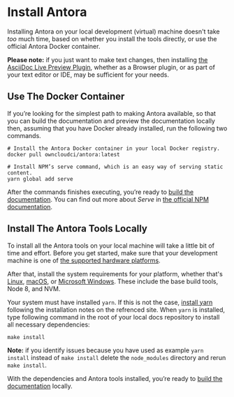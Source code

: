 # Install Antora

Installing Antora on your local development (virtual) machine doesn't take *too* much time, based on whether you install the tools directly, or use the official Antora Docker container.

**Please note:** if you just want to make text changes, then installing [the AsciiDoc Live Preview Plugin](https://asciidoctor.org/docs/editing-asciidoc-with-live-preview/), whether as a Browser plugin, or as part of your text editor or IDE, may be sufficient for your needs.

## Use The Docker Container

If you’re looking for the simplest path to making Antora available, so that you can build the documentation and preview the documentation locally then, assuming that you have Docker already installed, run the following two commands.

```console
# Install the Antora Docker container in your local Docker registry.
docker pull owncloudci/antora:latest

# Install NPM’s serve command, which is an easy way of serving static content.
yarn global add serve
```

After the commands finishes executing, you’re ready to [build the documentation](./build-the-docs.md).
You can find out more about *Serve* in [the official NPM documentation](https://www.npmjs.com/package/serve#usage).

## Install The Antora Tools Locally

To install all the Antora tools on your local machine will take a little bit of time and effort.
Before you get started, make sure that your development machine is one of [the supported hardware platforms](https://docs.antora.org/antora/1.0/supported-platforms/#platforms).

After that, install the system requirements for your platform, whether that's [Linux](https://docs.antora.org/antora/1.0/install/linux-requirements/), [macOS](https://docs.antora.org/antora/1.0/install/macos-requirements/), or [Microsoft Windows](https://docs.antora.org/antora/1.0/install/windows-requirements/).
These include the base build tools, Node 8, and NVM.

Your system must have installed `yarn`. If this is not the case, [install yarn](https://yarnpkg.com/lang/en/docs/install)
following the installation notes on the refrenced site. When `yarn` is installed, type following command
in the root of your local docs repository to install all necessary dependencies:

```console
make install
```

**Note:** if you identify issues because you have used as example `yarn install` instead of `make install` delete
the `node_modules` directory and rerun `make install`.

With the dependencies and Antora tools installed, you’re ready to [build the documentation](./build-the-docs.md) locally.
